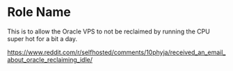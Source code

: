 Role Name
=========

This is to allow the Oracle VPS to not be reclaimed by running the CPU super hot for a bit a day. 

https://www.reddit.com/r/selfhosted/comments/10phyja/received_an_email_about_oracle_reclaiming_idle/